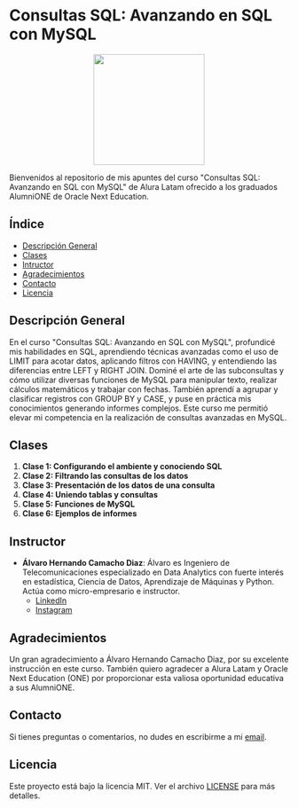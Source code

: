 # Consultas SQL: Avanzando en SQL con MySQL

<p align="center">
  <img src="https://www.aluracursos.com/assets/img/imersoes/alura-latam-logo.1686744883.png" width="200">
</p>

Bienvenidos al repositorio de mis apuntes del curso "Consultas SQL: Avanzando en SQL con MySQL" de Alura Latam ofrecido a los graduados AlumniONE de Oracle Next Education.

## Índice

- [Descripción General](#descripción-general)
- [Clases](#clases)
- [Intructor](#instructor)
- [Agradecimientos](#agradecimientos)
- [Contacto](#contacto)
- [Licencia](#licencia)

## Descripción General

En el curso "Consultas SQL: Avanzando en SQL con MySQL", profundicé mis habilidades en SQL, aprendiendo técnicas avanzadas como el uso de LIMIT para acotar datos, aplicando filtros con HAVING, y entendiendo las diferencias entre LEFT y RIGHT JOIN. Dominé el arte de las subconsultas y cómo utilizar diversas funciones de MySQL para manipular texto, realizar cálculos matemáticos y trabajar con fechas. También aprendí a agrupar y clasificar registros con GROUP BY y CASE, y puse en práctica mis conocimientos generando informes complejos. Este curso me permitió elevar mi competencia en la realización de consultas avanzadas en MySQL.

## Clases

1. **Clase 1: Configurando el ambiente y conociendo SQL**
2. **Clase 2: Filtrando las consultas de los datos**
3. **Clase 3: Presentación de los datos de una consulta**
4. **Clase 4: Uniendo tablas y consultas**
5. **Clase 5: Funciones de MySQL**
5. **Clase 6: Ejemplos de informes**

## Instructor

- **Álvaro Hernando Camacho Diaz**: Álvaro es Ingeniero de Telecomunicaciones especializado en Data Analytics con fuerte interés en estadística, Ciencia de Datos, Aprendizaje de Máquinas y Python. Actúa como micro-empresario e instructor.
    - [LinkedIn](https://www.linkedin.com/in/ahcamachod/)
    - [Instagram](https://www.instagram.com/ahcamachod/)

## Agradecimientos

Un gran agradecimiento a Álvaro Hernando Camacho Diaz, por su excelente instrucción en este curso. También quiero agradecer a Alura Latam y Oracle Next Education (ONE) por proporcionar esta valiosa oportunidad educativa a sus AlumniONE.

## Contacto

Si tienes preguntas o comentarios, no dudes en escribirme a mi [email](mailto:contact@thayrov.com).

## Licencia

Este proyecto está bajo la licencia MIT. Ver el archivo [LICENSE](LICENSE) para más detalles.
